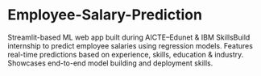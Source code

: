 # Employee-Salary-Prediction
Streamlit-based ML web app built during AICTE–Edunet &amp; IBM SkillsBuild internship to predict employee salaries using regression models. Features real-time predictions based on experience, skills, education &amp; industry. Showcases end-to-end model building and deployment skills.
